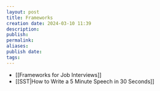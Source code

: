 ```yaml
---
layout: post
title: Frameworks
creation date: 2024-03-10 11:39
description: 
publish: 
permalink: 
aliases: 
publish date: 
tags:
---
```

- [[Frameworks for Job Interviews]]
- [[SST|How to Write a 5 Minute Speech in 30 Seconds]]
